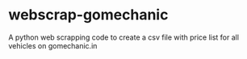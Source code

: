# webscrap-gomechanic
A python web scrapping code to create a csv file with price list for all vehicles on gomechanic.in
